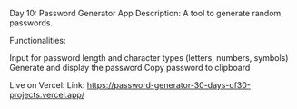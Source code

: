 Day 10: Password Generator App
Description: A tool to generate random passwords.

Functionalities:

Input for password length and character types (letters, numbers, symbols)
Generate and display the password
Copy password to clipboard

Live on Vercel: Link:   https://password-generator-30-days-of30-projects.vercel.app/
